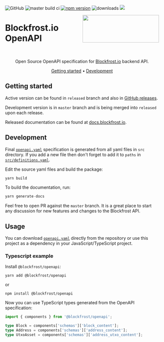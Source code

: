 ![GitHub](https://img.shields.io/github/license/blockfrost/openapi)
![master build ci](https://github.com/blockfrost/openapi/actions/workflows/CI.yaml/badge.svg?branch=master)
[![npm version](https://badge.fury.io/js/%40blockfrost%2Fopenapi.svg)](https://badge.fury.io/js/%40blockfrost%2Fopenapi)
![downloads](https://img.shields.io/npm/dy/@blockfrost/openapi)
<a href="https://fivebinaries.com/"><img src="https://img.shields.io/badge/made%20by-Five%20Binaries-darkviolet.svg?style=flat-square" /></a>

<img src="https://blockfrost.io/images/logo.svg" width="250" align="right" height="90" style="margin-bottom: -50px">

# Blockfrost.io OpenAPI

<br>
<p align="center">Open Source OpenAPI specification for <a href="https://blockfrost.io">Blockfrost.io</a> backend API.</p>
<p align="center">
  <a href="#getting-started">Getting started</a> •
  <a href="#development">Development</a>
</p>

## Getting started

Active version can be found in `released` branch and also in [GitHub releases](https://github.com/blockfrost/openapi/releases).

Development version is in `master` branch and is being merged into `released` upon each release.

Released documentation can be found at [docs.blockfrost.io](https://docs.blockfrost.io/).

## Development

Final [`openapi.yaml`](openapi.yaml) specification is generated from all yaml files in `src` directory.
If you add a new file then don't forget to add it to `paths` in [`src/definitions.yaml`](src/definitions.yaml).

Edit the source yaml files and build the package:

```typescript
yarn build
```

To build the documentation, run:

```typescript
yarn generate-docs
```

Feel free to open PR against the `master` branch. It is a great place to start any discussion for new features and changes to the Blockfrost API.

## Usage

You can download [`openapi.yaml`](openapi.yaml) directly from the repository or use this project as a dependency in your JavaScript/TypeScript project.

### Typescript example

Install `@blockfrost/openapi`:

```console
yarn add @blockfrost/openapi
```

or

```console
npm install @blockfrost/openapi
```

Now you can use TypeScript types generated from the OpenAPI specification:

```typescript
import { components } from '@blockfrost/openapi';

type Block = components['schemas']['block_content'];
type Address = components['schemas']['address_content'];
type UtxoAsset = components['schemas']['address_utxo_content'];
```
